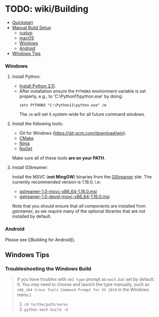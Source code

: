 # TODO: wiki/Building

<!-- https://github.com/servo/servo/wiki/Building/95a6f67d29c58d9269c55b9128dbf863339c7502 -->

- [Quickstart](#quickstart)
- [Manual Build Setup](#manual-build-setup)
   - [rustup](#rustup)
   - [macOS](#macos)
   - [Windows](#windows)
   - [Android](#android)
- [Windows Tips](#windows-tips)

### Windows

1. Install Python:

   - [Install Python 3.11](https://apps.microsoft.com/detail/9NRWMJP3717K?hl=en-US&gl=US).
   - After installation ensure the `PYTHON3` environment variable is set properly, e.g., to 'C:\Python11\python.exe' by doing:
      ```
      setx PYTHON3 "C:\Python11\python.exe" /m
      ```
      The `/m` will set it system-wide for all future command windows.

2. Install the following tools:

   - Git for Windows (https://git-scm.com/download/win).
   - [CMake](https://cmake.org)
   - [Ninja](https://ninja-build.org/)
   - [NuGet](https://www.nuget.org/)

   Make sure all of these tools **are on your PATH**.

4. Install GStreamer:

    Install the MSVC (**not MingGW**) binaries from the [GStreamer][gstreamer-windows] site.
    The currently recommended version is 1.16.0. i.e:

      - [gstreamer-1.0-msvc-x86_64-1.16.0.msi](https://gstreamer.freedesktop.org/data/pkg/windows/1.16.0/gstreamer-1.0-msvc-x86_64-1.16.0.msi)
      - [gstreamer-1.0-devel-msvc-x86_64-1.16.0.msi](https://gstreamer.freedesktop.org/data/pkg/windows/1.16.0/gstreamer-1.0-devel-msvc-x86_64-1.16.0.msi)

    Note that you should ensure that _all_ components are installed from gstreamer, as we require many of the optional libraries that are not installed by default.

[vsbuildtools]: https://aka.ms/vs/16/release/vs_buildtools.exe
[vsdocpage]: https://learn.microsoft.com/en-us/visualstudio/install/use-command-line-parameters-to-install-visual-studio?view=vs-2019
[gstreamer-windows]: https://gstreamer.freedesktop.org/data/pkg/windows/

### Android

Please see [[Building for Android]].

## Windows Tips

### Troubleshooting the Windows Build

> If you have troubles with `x63 type` prompt as `mach.bat` set by default:
> 0. You may need to choose and launch the type manually, such as `x86_x64 Cross Tools Command Prompt for VS 2019` in the Windows menu.)
> 1. `cd to/the/path/servo`
> 2. `python mach build -d`
